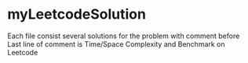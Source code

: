 # myLeetcodeSolution

Each file consist several solutions for the problem with comment before
Last line of comment is Time/Space Complexity and Benchmark on Leetcode

